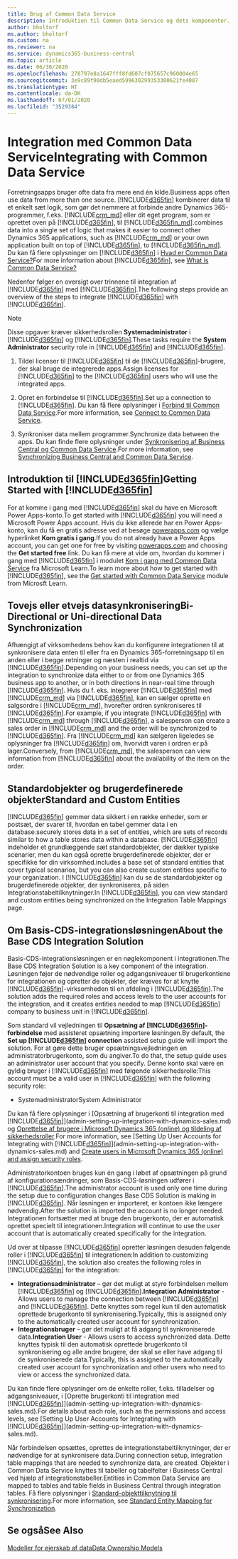 ```yaml
---
title: Brug af Common Data Service
description: Introduktion til Common Data Service og dets komponenter.
author: bholtorf
ms.author: bholtorf
ms.custom: na
ms.reviewer: na
ms.service: dynamics365-business-central
ms.topic: article
ms.date: 06/30/2020
ms.openlocfilehash: 278797e8a1647fff8fd607cf075657c960004e65
ms.sourcegitcommit: 3e9c89f90db5eaed599630299353300621fe4007
ms.translationtype: HT
ms.contentlocale: da-DK
ms.lasthandoff: 07/01/2020
ms.locfileid: "3529384"
---
```

# <a name="integrating-with-common-data-service"></a><span data-ttu-id="e46b1-103">Integration med Common Data Service</span><span class="sxs-lookup"><span data-stu-id="e46b1-103">Integrating with Common Data Service</span></span>

<span data-ttu-id="e46b1-104">Forretningsapps bruger ofte data fra mere end én kilde.</span><span class="sxs-lookup"><span data-stu-id="e46b1-104">Business apps often use data from more than one source.</span></span> [!INCLUDE[d365fin](includes/cds_long_md.md)] <span data-ttu-id="e46b1-105">kombinerer data til et enkelt sæt logik, som gør det nemmere at forbinde andre Dynamics 365-programmer, f.eks. [!INCLUDE[crm_md](includes/crm_md.md)] eller dit eget program, som er oprettet oven på [!INCLUDE[d365fin](includes/cds_long_md.md)], til [!INCLUDE[d365fin_md](includes/d365fin_md.md)].</span><span class="sxs-lookup"><span data-stu-id="e46b1-105">combines data into a single set of logic that makes it easier to connect other Dynamics 365 applications, such as [!INCLUDE[crm_md](includes/crm_md.md)] or your own application built on top of [!INCLUDE[d365fin](includes/cds_long_md.md)], to [!INCLUDE[d365fin_md](includes/d365fin_md.md)].</span></span> <span data-ttu-id="e46b1-106">Du kan få flere oplysninger om [!INCLUDE[d365fin](includes/cds_long_md.md)] i [Hvad er Common Data Service?](https://docs.microsoft.com/powerapps/maker/common-data-service/data-platform-intro)</span><span class="sxs-lookup"><span data-stu-id="e46b1-106">For more information about [!INCLUDE[d365fin](includes/cds_long_md.md)], see [What is Common Data Service?](https://docs.microsoft.com/powerapps/maker/common-data-service/data-platform-intro)</span></span>

<span data-ttu-id="e46b1-107">Nedenfor følger en oversigt over trinnene til integration af [!INCLUDE[d365fin](includes/cds_long_md.md)] med [!INCLUDE[d365fin](includes/d365fin_md.md)].</span><span class="sxs-lookup"><span data-stu-id="e46b1-107">The following steps provide an overview of the steps to integrate [!INCLUDE[d365fin](includes/cds_long_md.md)] with [!INCLUDE[d365fin](includes/d365fin_md.md)].</span></span>

> [!Note]  
> <span data-ttu-id="e46b1-108">Disse opgaver kræver sikkerhedsrollen **Systemadministrator** i [!INCLUDE[d365fin](includes/cds_long_md.md)] og [!INCLUDE[d365fin](includes/d365fin_md.md)].</span><span class="sxs-lookup"><span data-stu-id="e46b1-108">These tasks require the **System Administrator** security role in [!INCLUDE[d365fin](includes/cds_long_md.md)] and [!INCLUDE[d365fin](includes/d365fin_md.md)].</span></span>  

1. <span data-ttu-id="e46b1-109">Tildel licenser til [!INCLUDE[d365fin](includes/cds_long_md.md)] til de [!INCLUDE[d365fin](includes/d365fin_md.md)]-brugere, der skal bruge de integrerede apps.</span><span class="sxs-lookup"><span data-stu-id="e46b1-109">Assign licenses for [!INCLUDE[d365fin](includes/cds_long_md.md)] to the [!INCLUDE[d365fin](includes/d365fin_md.md)] users who will use the integrated apps.</span></span>

2. <span data-ttu-id="e46b1-110">Opret en forbindelse til [!INCLUDE[d365fin](includes/cds_long_md.md)].</span><span class="sxs-lookup"><span data-stu-id="e46b1-110">Set up a connection to [!INCLUDE[d365fin](includes/cds_long_md.md)].</span></span> <span data-ttu-id="e46b1-111">Du kan få flere oplysninger i [Forbind til Common Data Service](admin-how-to-set-up-a-dynamics-crm-connection.md).</span><span class="sxs-lookup"><span data-stu-id="e46b1-111">For more information, see [Connect to Common Data Service](admin-how-to-set-up-a-dynamics-crm-connection.md).</span></span>  

3. <span data-ttu-id="e46b1-112">Synkroniser data mellem programmer.</span><span class="sxs-lookup"><span data-stu-id="e46b1-112">Synchronize data between the apps.</span></span> <span data-ttu-id="e46b1-113">Du kan finde flere oplysninger under [Synkronisering af Business Central og Common Data Service](admin-synchronizing-business-central-and-sales.md).</span><span class="sxs-lookup"><span data-stu-id="e46b1-113">For more information, see [Synchronizing Business Central and Common Data Service](admin-synchronizing-business-central-and-sales.md).</span></span> 

## <a name="getting-started-with-d365fin"></a><span data-ttu-id="e46b1-114">Introduktion til [!INCLUDE[d365fin](includes/cds_long_md.md)]</span><span class="sxs-lookup"><span data-stu-id="e46b1-114">Getting Started with [!INCLUDE[d365fin](includes/cds_long_md.md)]</span></span>
<span data-ttu-id="e46b1-115">For at komme i gang med [!INCLUDE[d365fin](includes/cds_long_md.md)] skal du have en Microsoft Power Apps-konto.</span><span class="sxs-lookup"><span data-stu-id="e46b1-115">To get started with [!INCLUDE[d365fin](includes/cds_long_md.md)] you will need a Microsoft Power Apps account.</span></span> <span data-ttu-id="e46b1-116">Hvis du ikke allerede har en Power Apps-konto, kan du få en gratis adresse ved at besøge [powerapps.com](https://web.powerapps.com/?utm_source=padocs&utm_medium=linkinadoc&utm_campaign=referralsfromdoc) og vælge hyperlinket **Kom gratis i gang**.</span><span class="sxs-lookup"><span data-stu-id="e46b1-116">If you do not already have a Power Apps account, you can get one for free by visiting [powerapps.com](https://web.powerapps.com/?utm_source=padocs&utm_medium=linkinadoc&utm_campaign=referralsfromdoc) and choosing the **Get started free** link.</span></span> <span data-ttu-id="e46b1-117">Du kan få mere at vide om, hvordan du kommer i gang med [!INCLUDE[d365fin](includes/cds_long_md.md)] i modulet [Kom i gang med Common Data Service](https://docs.microsoft.com/learn/modules/get-started-with-powerapps-common-data-service/) fra Microsoft Learn.</span><span class="sxs-lookup"><span data-stu-id="e46b1-117">To learn more about how to get started with [!INCLUDE[d365fin](includes/cds_long_md.md)], see the [Get started with Common Data Service](https://docs.microsoft.com/learn/modules/get-started-with-powerapps-common-data-service/) module from Microsft Learn.</span></span>

## <a name="bi-directional-or-uni-directional-data-synchronization"></a><span data-ttu-id="e46b1-118">Tovejs eller etvejs datasynkronisering</span><span class="sxs-lookup"><span data-stu-id="e46b1-118">Bi-Directional or Uni-directional Data Synchronization</span></span>
<span data-ttu-id="e46b1-119">Afhængigt af virksomhedens behov kan du konfigurere integrationen til at synkronisere data enten til eller fra en Dynamics 365-forretningsapp til en anden eller i begge retninger og næsten i realtid via [!INCLUDE[d365fin](includes/cds_long_md.md)].</span><span class="sxs-lookup"><span data-stu-id="e46b1-119">Depending on your business needs, you can set up the integration to synchronize data either to or from one Dynamics 365 business app to another, or in both directions in near-real time through [!INCLUDE[d365fin](includes/cds_long_md.md)].</span></span> <span data-ttu-id="e46b1-120">Hvis du f. eks. integrerer [!INCLUDE[d365fin](includes/d365fin_md.md)] med [!INCLUDE[crm_md](includes/crm_md.md)] via [!INCLUDE[d365fin](includes/cds_long_md.md)], kan en sælger oprette en salgsordre i [!INCLUDE[crm_md](includes/crm_md.md)], hvorefter ordren synkroniseres til [!INCLUDE[d365fin](includes/d365fin_md.md)].</span><span class="sxs-lookup"><span data-stu-id="e46b1-120">For example, if you integrate [!INCLUDE[d365fin](includes/d365fin_md.md)] with [!INCLUDE[crm_md](includes/crm_md.md)] through [!INCLUDE[d365fin](includes/cds_long_md.md)], a salesperson can create a sales order in [!INCLUDE[crm_md](includes/crm_md.md)] and the order will be synchronized to [!INCLUDE[d365fin](includes/d365fin_md.md)].</span></span> <span data-ttu-id="e46b1-121">Fra [!INCLUDE[crm_md](includes/crm_md.md)] kan sælgeren ligeledes se oplysninger fra [!INCLUDE[d365fin](includes/d365fin_md.md)] om, hvorvidt varen i ordren er på lager.</span><span class="sxs-lookup"><span data-stu-id="e46b1-121">Conversely, from [!INCLUDE[crm_md](includes/crm_md.md)], the salesperson can view information from [!INCLUDE[d365fin](includes/d365fin_md.md)] about the availability of the item on the order.</span></span> 

## <a name="standard-and-custom-entities"></a><span data-ttu-id="e46b1-122">Standardobjekter og brugerdefinerede objekter</span><span class="sxs-lookup"><span data-stu-id="e46b1-122">Standard and Custom Entities</span></span>
[!INCLUDE[d365fin](includes/cds_long_md.md)] <span data-ttu-id="e46b1-123">gemmer data sikkert i en række enheder, som er postsæt, der svarer til, hvordan en tabel gemmer data i en database.</span><span class="sxs-lookup"><span data-stu-id="e46b1-123">securely stores data in a set of entities, which are sets of records similar to how a table stores data within a database.</span></span> [!INCLUDE[d365fin](includes/cds_long_md.md)] <span data-ttu-id="e46b1-124">indeholder et grundlæggende sæt standardobjekter, der dækker typiske scenarier, men du kan også oprette brugerdefinerede objekter, der er specifikke for din virksomhed.</span><span class="sxs-lookup"><span data-stu-id="e46b1-124">includes a base set of standard entities that cover typical scenarios, but you can also create custom entities specific to your organization.</span></span> <span data-ttu-id="e46b1-125">I [!INCLUDE[d365fin](includes/d365fin_md.md)] kan du se de standardobjekter og brugerdefinerede objekter, der synkroniseres, på siden Integrationstabeltilknytninger.</span><span class="sxs-lookup"><span data-stu-id="e46b1-125">In [!INCLUDE[d365fin](includes/d365fin_md.md)], you can view standard and custom entities being synchronized on the Integration Table Mappings page.</span></span>

## <a name="about-the-base-cds-integration-solution"></a><span data-ttu-id="e46b1-126">Om Basis-CDS-integrationsløsningen</span><span class="sxs-lookup"><span data-stu-id="e46b1-126">About the Base CDS Integration Solution</span></span>

<span data-ttu-id="e46b1-127">Basis-CDS-integrationsløsningen er en nøglekomponent i integrationen.</span><span class="sxs-lookup"><span data-stu-id="e46b1-127">The Base CDS Integration Solution is a key component of the integration.</span></span> <span data-ttu-id="e46b1-128">Løsningen føjer de nødvendige roller og adgangsniveauer til brugerkontiene for integrationen og opretter de objekter, der kræves for at knytte [!INCLUDE[d365fin](includes/d365fin_md.md)]-virksomheden til en afdeling i [!INCLUDE[d365fin](includes/cds_long_md.md)].</span><span class="sxs-lookup"><span data-stu-id="e46b1-128">The solution adds the required roles and access levels to the user accounts for the integration, and it creates entities needed to map [!INCLUDE[d365fin](includes/d365fin_md.md)] company to business unit in [!INCLUDE[d365fin](includes/cds_long_md.md)].</span></span> 

<span data-ttu-id="e46b1-129">Som standard vil vejledningen til **Opsætning af [!INCLUDE[d365fin](includes/cds_long_md.md)]-forbindelse** med assisteret opsætning importere løsningen.</span><span class="sxs-lookup"><span data-stu-id="e46b1-129">By default, the **Set up [!INCLUDE[d365fin](includes/cds_long_md.md)] connection** assisted setup guide will import the solution.</span></span> <span data-ttu-id="e46b1-130">For at gøre dette bruger opsætningsvejledningen en administratorbrugerkonto, som du angiver.</span><span class="sxs-lookup"><span data-stu-id="e46b1-130">To do that, the setup guide uses an administrator user account that you specify.</span></span> <span data-ttu-id="e46b1-131">Denne konto skal være en gyldig bruger i [!INCLUDE[d365fin](includes/cds_long_md.md)] med følgende sikkerhedsrolle:</span><span class="sxs-lookup"><span data-stu-id="e46b1-131">This account must be a valid user in [!INCLUDE[d365fin](includes/cds_long_md.md)] with the following security role:</span></span>

* <span data-ttu-id="e46b1-132">Systemadministrator</span><span class="sxs-lookup"><span data-stu-id="e46b1-132">System Administrator</span></span>  

<span data-ttu-id="e46b1-133">Du kan få flere oplysninger i [Opsætning af brugerkonti til integration med [!INCLUDE[d365fin](includes/cds_long_md.md)]](admin-setting-up-integration-with-dynamics-sales.md) og [Oprettelse af brugere i Microsoft Dynamics 365 (online) og tildeling af sikkerhedsroller](/dynamics365/customer-engagement/admin/create-users-assign-online-security-roles).</span><span class="sxs-lookup"><span data-stu-id="e46b1-133">For more information, see [Setting Up User Accounts for Integrating with [!INCLUDE[d365fin](includes/cds_long_md.md)]](admin-setting-up-integration-with-dynamics-sales.md) and [Create users in Microsoft Dynamics 365 (online) and assign security roles](/dynamics365/customer-engagement/admin/create-users-assign-online-security-roles).</span></span> 

<span data-ttu-id="e46b1-134">Administratorkontoen bruges kun én gang i løbet af opsætningen på grund af konfigurationsændringer, som Basis-CDS-løsningen udfører i [!INCLUDE[d365fin](includes/cds_long_md.md)].</span><span class="sxs-lookup"><span data-stu-id="e46b1-134">The administrator account is used only one time during the setup due to configuration changes Base CDS Solution is making in [!INCLUDE[d365fin](includes/cds_long_md.md)].</span></span> <span data-ttu-id="e46b1-135">Når løsningen er importeret, er kontoen ikke længere nødvendig.</span><span class="sxs-lookup"><span data-stu-id="e46b1-135">After the solution is imported the account is no longer needed.</span></span> <span data-ttu-id="e46b1-136">Integrationen fortsætter med at bruge den brugerkonto, der er automatisk oprettet specielt til integrationen.</span><span class="sxs-lookup"><span data-stu-id="e46b1-136">Integration will continue to use the user account that is automatically created specifically for the integration.</span></span>

<span data-ttu-id="e46b1-137">Ud over at tilpasse [!INCLUDE[d365fin](includes/cds_long_md.md)] opretter løsningen desuden følgende roller i [!INCLUDE[d365fin](includes/cds_long_md.md)] til integrationen:</span><span class="sxs-lookup"><span data-stu-id="e46b1-137">In addition to customizing [!INCLUDE[d365fin](includes/cds_long_md.md)], the solution also creates the following roles in [!INCLUDE[d365fin](includes/cds_long_md.md)] for the integration:</span></span>

* <span data-ttu-id="e46b1-138">**Integrationsadministrator** – gør det muligt at styre forbindelsen mellem [!INCLUDE[d365fin](includes/d365fin_md.md)] og [!INCLUDE[d365fin](includes/cds_long_md.md)].</span><span class="sxs-lookup"><span data-stu-id="e46b1-138">**Integration Administrator** - Allows users to manage the connection between [!INCLUDE[d365fin](includes/d365fin_md.md)] and [!INCLUDE[d365fin](includes/cds_long_md.md)].</span></span> <span data-ttu-id="e46b1-139">Dette knyttes som regel kun til den automatisk oprettede brugerkonto til synkronisering.</span><span class="sxs-lookup"><span data-stu-id="e46b1-139">Typically, this is assigned only to the automatically created user account for synchronization.</span></span>  
* <span data-ttu-id="e46b1-140">**Integrationsbruger** – gør det muligt at få adgang til synkroniserede data.</span><span class="sxs-lookup"><span data-stu-id="e46b1-140">**Integration User** - Allows users to access synchronized data.</span></span> <span data-ttu-id="e46b1-141">Dette knyttes typisk til den automatisk oprettede brugerkonto til synkronisering og alle andre brugere, der skal se eller have adgang til de synkroniserede data.</span><span class="sxs-lookup"><span data-stu-id="e46b1-141">Typically, this is assigned to the automatically created user account for synchronization and other users who need to view or access the synchronized data.</span></span>

<span data-ttu-id="e46b1-142">Du kan finde flere oplysninger om de enkelte roller, f.eks. tilladelser og adgangsniveauer, i [Oprette brugerkonti til integration med [!INCLUDE[d365fin](includes/cds_long_md.md)]](admin-setting-up-integration-with-dynamics-sales.md).</span><span class="sxs-lookup"><span data-stu-id="e46b1-142">For details about each role, such as the permissions and access levels, see [Setting Up User Accounts for Integrating with [!INCLUDE[d365fin](includes/cds_long_md.md)]](admin-setting-up-integration-with-dynamics-sales.md).</span></span>

<span data-ttu-id="e46b1-143">Når forbindelsen opsættes, oprettes de integrationstabeltilknytninger, der er nødvendige for at synkronisere data.</span><span class="sxs-lookup"><span data-stu-id="e46b1-143">During connection setup, integration table mappings that are needed to synchronize data, are created.</span></span> <span data-ttu-id="e46b1-144">Objekter i Common Data Service knyttes til tabeller og tabelfelter i Business Central ved hjælp af integrationstabeller.</span><span class="sxs-lookup"><span data-stu-id="e46b1-144">Entities in Common Data Service are mapped to tables and table fields in Business Central through integration tables.</span></span> <span data-ttu-id="e46b1-145">Få flere oplysninger i [Standard-objekttilknytning til synkronisering](admin-synchronizing-business-central-and-sales.md#standard-entity-mapping-for-synchronization).</span><span class="sxs-lookup"><span data-stu-id="e46b1-145">For more information, see [Standard Entity Mapping for Synchronization](admin-synchronizing-business-central-and-sales.md#standard-entity-mapping-for-synchronization).</span></span>

## <a name="see-also"></a><span data-ttu-id="e46b1-146">Se også</span><span class="sxs-lookup"><span data-stu-id="e46b1-146">See Also</span></span>
[<span data-ttu-id="e46b1-147">Modeller for ejerskab af data</span><span class="sxs-lookup"><span data-stu-id="e46b1-147">Data Ownership Models</span></span>](admin-cds-company-concept.md)  
<!--needs to be removed as this is moved to dev-itpro docs[Walkthrough: Customizing an Integration with Common Data Service](docs.microsoft.com/en-us/dynamics365/business-central/dev-itpro/administration/administration-custom-cds-integration) -->



